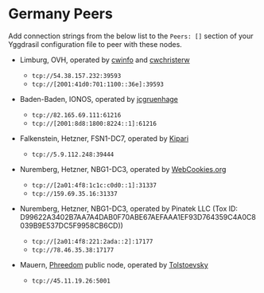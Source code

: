 # Germany Peers

Add connection strings from the below list to the `Peers: []` section of your
Yggdrasil configuration file to peer with these nodes.

* Limburg, OVH, operated by [cwinfo](https://cwinfo.net) and [cwchristerw](https://christerwaren.fi)
  * `tcp://54.38.157.232:39593`
  * `tcp://[2001:41d0:701:1100::36e]:39593`

* Baden-Baden, IONOS, operated by [jcgruenhage](https://jcg.re/)
  * `tcp://82.165.69.111:61216`
  * `tcp://[2001:8d8:1800:8224::1]:61216`

* Falkenstein, Hetzner, FSN1-DC7, operated by [Kipari](https://christoffer.space)
  * `tcp://5.9.112.248:39444`

* Nuremberg, Hetzner, NBG1-DC3, operated by [WebCookies.org](https://webcookies.org)
  * `tcp://[2a01:4f8:1c1c:c0d0::1]:31337`
  * `tcp://159.69.35.16:31337`

* Nuremberg, Hetzner, NBG1-DC3, operated by Pinatek LLC (Tox ID: D99622A3402B7AA7A4DAB0F70ABE67AEFAAA1EF93D764359C4A0C8039B9E537DC5F9958CB6CD))
  * `tcp://[2a01:4f8:221:2ada::2]:17177`
  * `tcp://78.46.35.38:17177`

* Mauern, [Phreedom](https://phreedom.tk) public node, operated by [Tolstoevsky](https://phreedom.tk/@tolstoevsky)
  * `tcp://45.11.19.26:5001`
